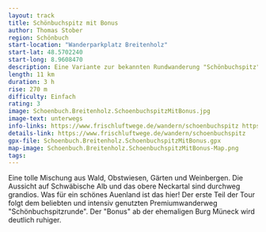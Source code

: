 ```yaml
---
layout: track
title: Schönbuchspitz mit Bonus
author: Thomas Stober
region: Schönbuch
start-location: "Wanderparkplatz Breitenholz"
start-lat: 48.5702240
start-long: 8.9608470
description: Eine Variante zur bekannten Rundwanderung "Schönbuchspitz"
length: 11 km
duration: 3 h
rise: 270 m
difficulty: Einfach
rating: 3
image: Schoenbuch.Breitenholz.SchoenbuchspitzMitBonus.jpg
image-text: unterwegs
info-links: https://www.frischluftwege.de/wandern/schoenbuchspitz https://www.inslichtruecken.de
details-link: https://www.frischluftwege.de/wandern/schoenbuchspitz 
gpx-file: Schoenbuch.Breitenholz.SchoenbuchspitzMitBonus.gpx
map-image: Schoenbuch.Breitenholz.SchoenbuchspitzMitBonus-Map.png
tags: 
---
```




Eine tolle Mischung aus Wald, Obstwiesen, Gärten und Weinbergen. Die Aussicht auf Schwäbische Alb und das obere Neckartal sind durchweg grandios. Was für ein schönes Auenland ist das hier!
Der erste Teil der Tour folgt dem beliebten und intensiv genutzten Premiumwanderweg "Schönbuchspitzrunde". Der "Bonus" ab der ehemaligen Burg Müneck wird deutlich ruhiger.




